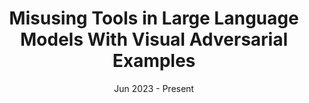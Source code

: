 ---
title: "Misusing Tools in Large Language Models With Visual Adversarial Examples"
tags:
  - "LLM"
  - "Security"
date: Jun 2023 - Present
authors:
  - name: "advised by Earlence Fernado and Taylor Bert."
path: "research/llm_security"
excerpt: Large Language Models (LLMs) are being enhanced with the ability to use tools and to process multiple modalities. These new capabilities bring new benefits and also new security risks. In this work, we show that an attacker can use visual adversarial examples to cause attacker-desired tool usage. For example, the attacker could cause a victim LLM to delete calendar events, leak private conversations and book hotels. Different from prior work, our attacks can affect the confidentiality and integrity of user resources connected to the LLM while being stealthy and generalizable to multiple input prompts. We construct these attacks using gradient-based adversarial training and characterize performance along multiple dimensions. We find that our adversarial images can manipulate the LLM to invoke tools following real-world syntax almost always (~98%) while maintaining high similarity to clean images (~0.9 SSIM). Furthermore, using human scoring and automated metrics, we find that the attacks do not noticeably affect the conversation (and its semantics) between the user and the LLM.
selected: true
cover: "./llm-attack.png"
links:
  - name: "Paper(Arxiv)"
    url: "https://arxiv.org/abs/2310.03185"
priority: -20
---